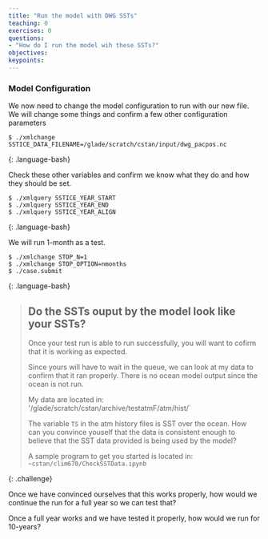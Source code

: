 ```yaml
---
title: "Run the model with DWG SSTs"
teaching: 0
exercises: 0 
questions:
- "How do I run the model wih these SSTs?"
objectives:
keypoints:
---
```


###  Model Configuration

We now need to change the model configuration to run with our new file. We will change some things and confirm a few other configuration parameters
~~~
$ ./xmlchange SSTICE_DATA_FILENAME=/glade/scratch/cstan/input/dwg_pacpos.nc
~~~
{: .language-bash}

Check these other variables and confirm we know what they do and how they should be set.
~~~
$ ./xmlquery SSTICE_YEAR_START
$ ./xmlquery SSTICE_YEAR_END
$ ./xmlquery SSTICE_YEAR_ALIGN
~~~
{: .language-bash}

We will run 1-month as a test.
~~~
$ ./xmlchange STOP_N=1
$ ./xmlchange STOP_OPTION=nmonths
$ ./case.submit
~~~
{: .language-bash}

> ## Do the SSTs ouput by the model look like your SSTs?  
>
> Once your test run is able to run successfully, you will want to cofirm that it is working as expected. 
>
> Since yours will have to wait in the queue, we can look at my data to confirm that it ran properly. 
> There is no ocean model output since the ocean is not run. 
>
> My data are located in: '/glade/scratch/cstan/archive/testatmF/atm/hist/`
>
> The variable `TS` in the atm history files is SST over the ocean.
>  How can you convince youself that the data is consistent enough to believe that the SST data provided
>  is being used by the model?
>
> A sample program to get you started is located in: `~cstan/clim670/CheckSSTData.ipynb`
>
{: .challenge}


Once we have convinced ourselves that this works properly, how would we continue the run for a full year so we can test that?

Once a full year works and we have tested it properly, how would we run for 10-years?
